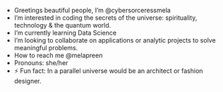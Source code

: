 - Greetings beautiful people, I’m @cybersorceressmela
- I’m interested in coding the secrets of the universe: spirituality, technology & the quantum world.
- I’m currently learning Data Science
-  I’m looking to collaborate on applications or analytic projects to solve meaningful problems.
-  How to reach me @melapreen
-  Pronouns: she/her
- ⚡ Fun fact: In a parallel universe would be an architect or fashion designer.

<!---
cybersorceressmela/cybersorceressmela is a ✨ special ✨ repository because its `README.md` (this file) appears on your GitHub profile.
You can click the Preview link to take a look at your changes.
--->
